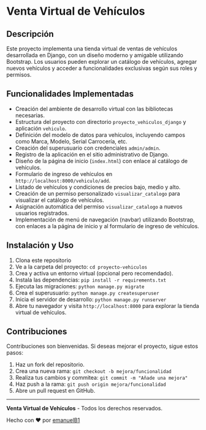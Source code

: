 # Venta Virtual de Vehículos


## Descripción

Este proyecto implementa una tienda virtual de ventas de vehículos desarrollada en Django, con un diseño moderno y amigable utilizando Bootstrap. Los usuarios pueden explorar un catálogo de vehículos, agregar nuevos vehículos y acceder a funcionalidades exclusivas según sus roles y permisos.

## Funcionalidades Implementadas

- Creación del ambiente de desarrollo virtual con las bibliotecas necesarias.
- Estructura del proyecto con directorio `proyecto_vehiculos_django` y aplicación `vehiculo`.
- Definición del modelo de datos para vehículos, incluyendo campos como Marca, Modelo, Serial Carrocería, etc.
- Creación del superusuario con credenciales `admin/admin`.
- Registro de la aplicación en el sitio administrativo de Django.
- Diseño de la página de inicio (`index.html`) con enlace al catálogo de vehículos.
- Formulario de ingreso de vehículos en `http://localhost:8000/vehiculo/add`.
- Listado de vehículos y condiciones de precios bajo, medio y alto.
- Creación de un permiso personalizado `visualizar_catalogo` para visualizar el catálogo de vehículos.
- Asignación automática del permiso `visualizar_catalogo` a nuevos usuarios registrados.
- Implementación de menú de navegación (navbar) utilizando Bootstrap, con enlaces a la página de inicio y al formulario de ingreso de vehículos.

## Instalación y Uso

1. Clona este repositorio
2. Ve a la carpeta del proyecto: `cd proyecto-vehiculos`
3. Crea y activa un entorno virtual (opcional pero recomendado).
4. Instala las dependencias: `pip install -r requirements.txt`
5. Ejecuta las migraciones: `python manage.py migrate`
6. Crea el superusuario: `python manage.py createsuperuser`
7. Inicia el servidor de desarrollo: `python manage.py runserver`
8. Abre tu navegador y visita `http://localhost:8000` para explorar la tienda virtual de vehículos.

## Contribuciones

Contribuciones son bienvenidas. Si deseas mejorar el proyecto, sigue estos pasos:

1. Haz un fork del repositorio.
2. Crea una nueva rama: `git checkout -b mejora/funcionalidad`
3. Realiza tus cambios y commitea: `git commit -m "Añade una mejora"`
4. Haz push a la rama: `git push origin mejora/funcionalidad`
5. Abre un pull request en GitHub.


---

**Venta Virtual de Vehículos** - Todos los derechos reservados.

Hecho con ❤️ por [emanuelB1](https://github.com/emanuelB1)
